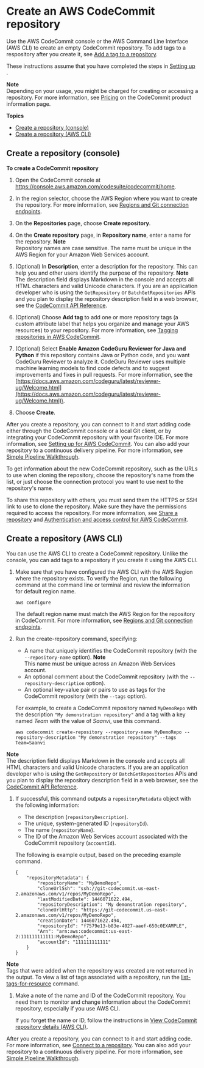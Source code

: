 # Create an AWS CodeCommit repository<a name="how-to-create-repository"></a>

Use the AWS CodeCommit console or the AWS Command Line Interface \(AWS CLI\) to create an empty CodeCommit repository\. To add tags to a respository after you create it, see [Add a tag to a repository](how-to-tag-repository-add.md)\.

These instructions assume that you have completed the steps in [Setting up ](setting-up.md)\. 

**Note**  
Depending on your usage, you might be charged for creating or accessing a repository\. For more information, see [Pricing](http://aws.amazon.com/codecommit/pricing) on the CodeCommit product information page\.

**Topics**
+ [Create a repository \(console\)](#how-to-create-repository-console)
+ [Create a repository \(AWS CLI\)](#how-to-create-repository-cli)

## Create a repository \(console\)<a name="how-to-create-repository-console"></a>

**To create a CodeCommit repository**

1. Open the CodeCommit console at [https://console\.aws\.amazon\.com/codesuite/codecommit/home](https://console.aws.amazon.com/codesuite/codecommit/home)\.

1. In the region selector, choose the AWS Region where you want to create the repository\. For more information, see [Regions and Git connection endpoints](regions.md)\.

1. On the **Repositories** page, choose **Create repository**\. 

1. On the **Create repository** page, in **Repository name**, enter a name for the repository\.
**Note**  
Repository names are case sensitive\. The name must be unique in the AWS Region for your Amazon Web Services account\.

1. \(Optional\) In **Description**, enter a description for the repository\. This can help you and other users identify the purpose of the repository\. 
**Note**  
The description field displays Markdown in the console and accepts all HTML characters and valid Unicode characters\. If you are an application developer who is using the `GetRepository` or `BatchGetRepositories` APIs and you plan to display the repository description field in a web browser, see the [CodeCommit API Reference](https://docs.aws.amazon.com/codecommit/latest/APIReference/)\.

1. \(Optional\) Choose **Add tag** to add one or more repository tags \(a custom attribute label that helps you organize and manage your AWS resources\) to your repository\. For more information, see [Tagging repositories in AWS CodeCommit](how-to-tag-repository.md)\.

1. \(Optional\) Select **Enable Amazon CodeGuru Reviewer for Java and Python** if this repository contains Java or Python code, and you want CodeGuru Reviewer to analyze it\. CodeGuru Reviewer uses multiple machine learning models to find code defects and to suggest improvements and fixes in pull requests\. For more information, see the [https://docs.aws.amazon.com/codeguru/latest/reviewer-ug/Welcome.html](https://docs.aws.amazon.com/codeguru/latest/reviewer-ug/Welcome.html)\.

1. Choose **Create**\. 

After you create a repository, you can connect to it and start adding code either through the CodeCommit console or a local Git client, or by integrating your CodeCommit repository with your favorite IDE\. For more information, see [Setting up for AWS CodeCommit](setting-up.md)\. You can also add your repository to a continuous delivery pipeline\. For more information, see [Simple Pipeline Walkthrough](https://docs.aws.amazon.com/codepipeline/latest/userguide/getting-started-cc.html)\.

To get information about the new CodeCommit repository, such as the URLs to use when cloning the repository, choose the repository's name from the list, or just choose the connection protocol you want to use next to the repository's name\.

To share this repository with others, you must send them the HTTPS or SSH link to use to clone the repository\. Make sure they have the permissions required to access the repository\. For more information, see [Share a repository](how-to-share-repository.md) and [Authentication and access control for AWS CodeCommit](auth-and-access-control.md)\. 

## Create a repository \(AWS CLI\)<a name="how-to-create-repository-cli"></a>

You can use the AWS CLI to create a CodeCommit repository\. Unlike the console, you can add tags to a repository if you create it using the AWS CLI\.

1. Make sure that you have configured the AWS CLI with the AWS Region where the repository exists\. To verify the Region, run the following command at the command line or terminal and review the information for default region name\.

   ```
   aws configure
   ```

   The default region name must match the AWS Region for the repository in CodeCommit\. For more information, see [Regions and Git connection endpoints](regions.md)\.

1. Run the create\-repository command, specifying:
   + A name that uniquely identifies the CodeCommit repository \(with the `--repository-name` option\)\.
**Note**  
This name must be unique across an Amazon Web Services account\.
   + An optional comment about the CodeCommit repository \(with the `--repository-description` option\)\.
   + An optional key\-value pair or pairs to use as tags for the CodeCommit repository \(with the `--tags` option\)\.

   For example, to create a CodeCommit repository named `MyDemoRepo` with the description `"My demonstration repository"` and a tag with a key named *Team* with the value of *Saanvi*, use this command\.

   ```
   aws codecommit create-repository --repository-name MyDemoRepo --repository-description "My demonstration repository" --tags Team=Saanvi
   ```
**Note**  
The description field displays Markdown in the console and accepts all HTML characters and valid Unicode characters\. If you are an application developer who is using the `GetRepository` or `BatchGetRepositories` APIs and you plan to display the repository description field in a web browser, see the [CodeCommit API Reference](https://docs.aws.amazon.com/codecommit/latest/APIReference/)\.

1. If successful, this command outputs a `repositoryMetadata` object with the following information:
   + The description \(`repositoryDescription`\)\.
   + The unique, system\-generated ID \(`repositoryId`\)\.
   + The name \(`repositoryName`\)\.
   + The ID of the Amazon Web Services account associated with the CodeCommit repository \(`accountId`\)\.

   The following is example output, based on the preceding example command\.

   ```
   {
       "repositoryMetadata": {
           "repositoryName": "MyDemoRepo",
           "cloneUrlSsh": "ssh://git-codecommit.us-east-2.amazonaws.com/v1/repos/MyDemoRepo",
           "lastModifiedDate": 1446071622.494,
           "repositoryDescription": "My demonstration repository",
           "cloneUrlHttp": "https://git-codecommit.us-east-2.amazonaws.com/v1/repos/MyDemoRepo",
           "creationDate": 1446071622.494,
           "repositoryId": "f7579e13-b83e-4027-aaef-650c0EXAMPLE",
           "Arn": "arn:aws:codecommit:us-east-2:111111111111:MyDemoRepo",
           "accountId": "111111111111"
       }
   }
   ```
**Note**  
Tags that were added when the repository was created are not returned in the output\. To view a list of tags associated with a repository, run the [list\-tags\-for\-resource](how-to-tag-repository-list.md) command\.

1. Make a note of the name and ID of the CodeCommit repository\. You need them to monitor and change information about the CodeCommit repository, especially if you use AWS CLI\.

   If you forget the name or ID, follow the instructions in [View CodeCommit repository details \(AWS CLI\)](how-to-view-repository-details.md#how-to-view-repository-details-cli)\.

After you create a repository, you can connect to it and start adding code\. For more information, see [Connect to a repository](how-to-connect.md)\. You can also add your repository to a continuous delivery pipeline\. For more information, see [Simple Pipeline Walkthrough](https://docs.aws.amazon.com/codepipeline/latest/userguide/getting-started-cc.html)\.